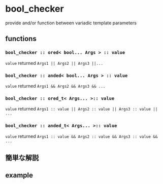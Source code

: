 
# bool_checker

provide and/or function between variadic template parameters

## functions

### `bool_checker :: ored< bool... Args > :: value`

`value` returned `Args1 || Args2 || Args3 ||...` 


### `bool_checker :: anded< bool... Args > :: value`

`value` returned `Args1 && Args2 && Args3 && ...`


### `bool_checker :: ored_t< Args... >:: value`

`value` returned `Args1 :: value || Args2 :: value || Args3 :: value || ...`

### `bool_checker :: anded_t< Args... >:: value`

`value` returned `Args1 :: value && Args2 :: value && Args3 :: value && ...`



## 簡単な解説



## example


